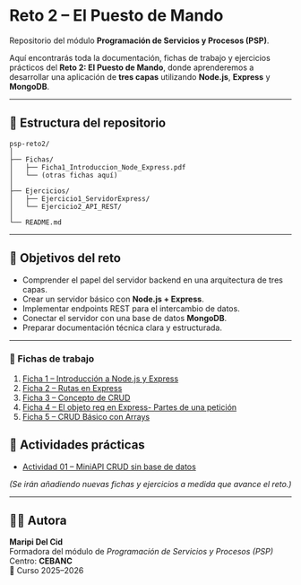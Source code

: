 # Reto 2 – El Puesto de Mando

Repositorio del módulo **Programación de Servicios y Procesos (PSP)**.

Aquí encontrarás toda la documentación, fichas de trabajo y ejercicios prácticos del **Reto 2: El Puesto de Mando**, donde aprenderemos a desarrollar una aplicación de **tres capas** utilizando **Node.js**, **Express** y **MongoDB**.

---

## 📂 Estructura del repositorio
```
psp-reto2/
│
├── Fichas/
│   ├── Ficha1_Introduccion_Node_Express.pdf
│   └── (otras fichas aquí)
│
├── Ejercicios/
│   ├── Ejercicio1_ServidorExpress/
│   └── Ejercicio2_API_REST/
│
└── README.md
```
---

## 🧭 Objetivos del reto

- Comprender el papel del servidor backend en una arquitectura de tres capas.  
- Crear un servidor básico con **Node.js + Express**.  
- Implementar endpoints REST para el intercambio de datos.  
- Conectar el servidor con una base de datos **MongoDB**.  
- Preparar documentación técnica clara y estructurada.

---

### 📘 Fichas de trabajo
1. [Ficha 1 – Introducción a Node.js y Express](./Fichas/Ficha1_Introduccion_Node_Express.pdf)
2. [Ficha 2 – Rutas en Express](./Fichas/Ficha2_Rutas_y_Respuestas_Express.pdf)
3. [Ficha 3 – Concepto de CRUD](./Fichas/Ficha3_Concepto_CRUD.pdf)
4. [Ficha 4 – El objeto req en Express- Partes de una petición](./Ficha4_Objeto_req_Express.pdf)
5. [Ficha 5 – CRUD Básico con Arrays](./Fichas/Ficha5_CRUD_Express_Array.pdf)

## 🧩 Actividades prácticas
- [Actividad 01 – MiniAPI CRUD sin base de datos](./Actividades/Actividad01_MiniAPI/)


*(Se irán añadiendo nuevas fichas y ejercicios a medida que avance el reto.)*

---

## 👩‍🏫 Autora

**Maripi Del Cid**  
Formadora del módulo de *Programación de Servicios y Procesos (PSP)*  
Centro: **CEBANC**  
📅 Curso 2025–2026
